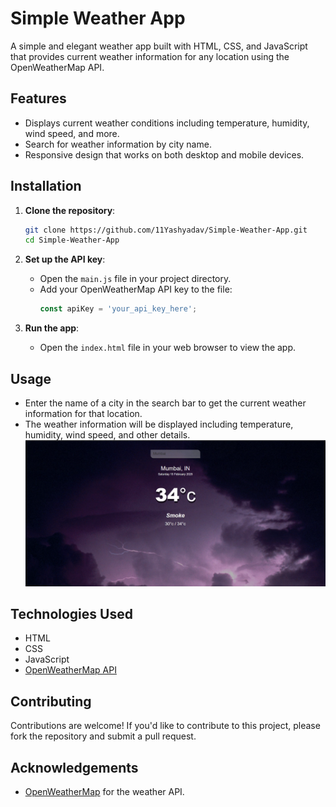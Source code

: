 # Simple Weather App

A simple and elegant weather app built with HTML, CSS, and JavaScript that provides current weather information for any location using the OpenWeatherMap API.

## Features

- Displays current weather conditions including temperature, humidity, wind speed, and more.
- Search for weather information by city name.
- Responsive design that works on both desktop and mobile devices.

## Installation

1. **Clone the repository**:
   ```sh
   git clone https://github.com/11Yashyadav/Simple-Weather-App.git
   cd Simple-Weather-App
   ```

2. **Set up the API key**:
   - Open the `main.js` file in your project directory.
   - Add your OpenWeatherMap API key to the file:
     ```javascript
     const apiKey = 'your_api_key_here';
     ```

3. **Run the app**:
   - Open the `index.html` file in your web browser to view the app.

## Usage

- Enter the name of a city in the search bar to get the current weather information for that location.
- The weather information will be displayed including temperature, humidity, wind speed, and other details.
![Weather App Screenshot](https://github.com/11Yashyadav/Simple-Weather-App/blob/master/demo.png)

## Technologies Used

- HTML
- CSS
- JavaScript
- [OpenWeatherMap API](https://api.openweathermap.org)

## Contributing

Contributions are welcome! If you'd like to contribute to this project, please fork the repository and submit a pull request.


## Acknowledgements

- [OpenWeatherMap](https://openweathermap.org/) for the weather API.
